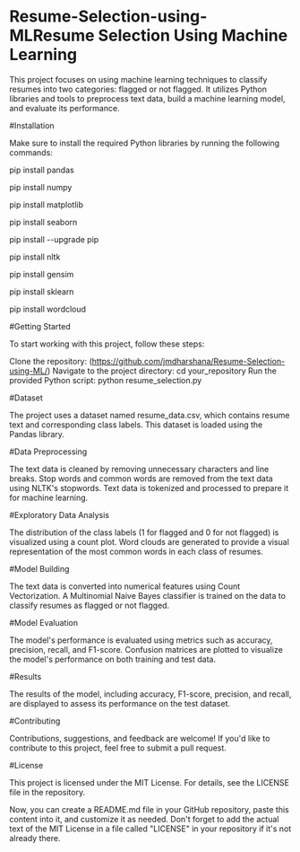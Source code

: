 # Resume-Selection-using-MLResume Selection Using Machine Learning

This project focuses on using machine learning techniques to classify resumes into two categories: flagged or not flagged. It utilizes Python libraries and tools to preprocess text data, build a machine learning model, and evaluate its performance.

#Installation

Make sure to install the required Python libraries by running the following commands:

pip install pandas

pip install numpy

pip install matplotlib

pip install seaborn

pip install --upgrade pip

pip install nltk

pip install gensim

pip install sklearn

pip install wordcloud



#Getting Started

To start working with this project, follow these steps:

Clone the repository: (https://github.com/jmdharshana/Resume-Selection-using-ML/)
Navigate to the project directory: cd your_repository
Run the provided Python script: python resume_selection.py


#Dataset

The project uses a dataset named resume_data.csv, which contains resume text and corresponding class labels. This dataset is loaded using the Pandas library.


#Data Preprocessing

The text data is cleaned by removing unnecessary characters and line breaks.
Stop words and common words are removed from the text data using NLTK's stopwords.
Text data is tokenized and processed to prepare it for machine learning.


#Exploratory Data Analysis

The distribution of the class labels (1 for flagged and 0 for not flagged) is visualized using a count plot.
Word clouds are generated to provide a visual representation of the most common words in each class of resumes.


#Model Building

The text data is converted into numerical features using Count Vectorization.
A Multinomial Naive Bayes classifier is trained on the data to classify resumes as flagged or not flagged.


#Model Evaluation

The model's performance is evaluated using metrics such as accuracy, precision, recall, and F1-score.
Confusion matrices are plotted to visualize the model's performance on both training and test data.


#Results

The results of the model, including accuracy, F1-score, precision, and recall, are displayed to assess its performance on the test dataset.


#Contributing

Contributions, suggestions, and feedback are welcome! If you'd like to contribute to this project, feel free to submit a pull request.


#License

This project is licensed under the MIT License. For details, see the LICENSE file in the repository.

Now, you can create a README.md file in your GitHub repository, paste this content into it, and customize it as needed. Don't forget to add the actual text of the MIT License in a file called "LICENSE" in your repository if it's not already there.




